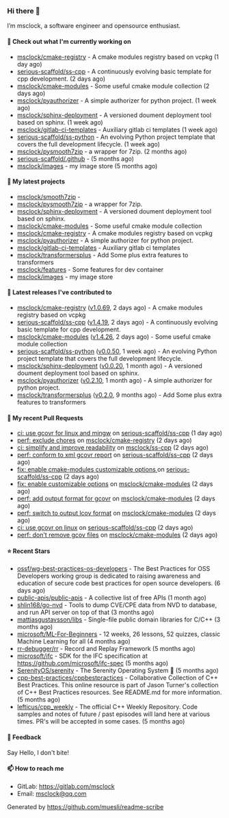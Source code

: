 ### Hi there 👋

I’m msclock, a software engineer and opensource enthusiast.

#### 👷 Check out what I'm currently working on

- [msclock/cmake-registry](https://github.com/msclock/cmake-registry) - A cmake modules registry based on vcpkg (1 day ago)
- [serious-scaffold/ss-cpp](https://github.com/serious-scaffold/ss-cpp) - A continuously evolving basic template for cpp development. (2 days ago)
- [msclock/cmake-modules](https://github.com/msclock/cmake-modules) - Some useful cmake module collection (2 days ago)
- [msclock/pyauthorizer](https://github.com/msclock/pyauthorizer) - A simple authorizer for python project. (1 week ago)
- [msclock/sphinx-deployment](https://github.com/msclock/sphinx-deployment) - A versioned doument deployment tool based on sphinx. (1 week ago)
- [msclock/gitlab-ci-templates](https://github.com/msclock/gitlab-ci-templates) - Auxiliary gitlab ci templates (1 week ago)
- [serious-scaffold/ss-python](https://github.com/serious-scaffold/ss-python) - An evolving Python project template that covers the full development lifecycle. (1 week ago)
- [msclock/pysmooth7zip](https://github.com/msclock/pysmooth7zip) - a wrapper for 7zip. (2 months ago)
- [serious-scaffold/.github](https://github.com/serious-scaffold/.github) -  (5 months ago)
- [msclock/images](https://github.com/msclock/images) - my image store (5 months ago)

#### 🌱 My latest projects

- [msclock/smooth7zip](https://github.com/msclock/smooth7zip) - 
- [msclock/pysmooth7zip](https://github.com/msclock/pysmooth7zip) - a wrapper for 7zip.
- [msclock/sphinx-deployment](https://github.com/msclock/sphinx-deployment) - A versioned doument deployment tool based on sphinx.
- [msclock/cmake-modules](https://github.com/msclock/cmake-modules) - Some useful cmake module collection
- [msclock/cmake-registry](https://github.com/msclock/cmake-registry) - A cmake modules registry based on vcpkg
- [msclock/pyauthorizer](https://github.com/msclock/pyauthorizer) - A simple authorizer for python project.
- [msclock/gitlab-ci-templates](https://github.com/msclock/gitlab-ci-templates) - Auxiliary gitlab ci templates
- [msclock/transformersplus](https://github.com/msclock/transformersplus) - Add Some plus extra features to transformers
- [msclock/features](https://github.com/msclock/features) - Some features for dev container
- [msclock/images](https://github.com/msclock/images) - my image store

#### 🔭 Latest releases I've contributed to

- [msclock/cmake-registry](https://github.com/msclock/cmake-registry) ([v1.0.69](https://github.com/msclock/cmake-registry/releases/tag/v1.0.69), 2 days ago) - A cmake modules registry based on vcpkg
- [serious-scaffold/ss-cpp](https://github.com/serious-scaffold/ss-cpp) ([v1.4.19](https://github.com/serious-scaffold/ss-cpp/releases/tag/v1.4.19), 2 days ago) - A continuously evolving basic template for cpp development.
- [msclock/cmake-modules](https://github.com/msclock/cmake-modules) ([v1.4.26](https://github.com/msclock/cmake-modules/releases/tag/v1.4.26), 2 days ago) - Some useful cmake module collection
- [serious-scaffold/ss-python](https://github.com/serious-scaffold/ss-python) ([v0.0.50](https://github.com/serious-scaffold/ss-python/releases/tag/v0.0.50), 1 week ago) - An evolving Python project template that covers the full development lifecycle.
- [msclock/sphinx-deployment](https://github.com/msclock/sphinx-deployment) ([v0.0.20](https://github.com/msclock/sphinx-deployment/releases/tag/v0.0.20), 1 month ago) - A versioned doument deployment tool based on sphinx.
- [msclock/pyauthorizer](https://github.com/msclock/pyauthorizer) ([v0.2.10](https://github.com/msclock/pyauthorizer/releases/tag/v0.2.10), 1 month ago) - A simple authorizer for python project.
- [msclock/transformersplus](https://github.com/msclock/transformersplus) ([v0.2.0](https://github.com/msclock/transformersplus/releases/tag/v0.2.0), 9 months ago) - Add Some plus extra features to transformers

#### 🔨 My recent Pull Requests

- [ci: use gcovr for linux and mingw](https://github.com/serious-scaffold/ss-cpp/pull/188) on [serious-scaffold/ss-cpp](https://github.com/serious-scaffold/ss-cpp) (1 day ago)
- [perf: exclude chores](https://github.com/msclock/cmake-registry/pull/107) on [msclock/cmake-registry](https://github.com/msclock/cmake-registry) (2 days ago)
- [ci: simplify and improve readability](https://github.com/msclock/ss-cpp/pull/19) on [msclock/ss-cpp](https://github.com/msclock/ss-cpp) (2 days ago)
- [perf: conform to xml gcovr report](https://github.com/serious-scaffold/ss-cpp/pull/187) on [serious-scaffold/ss-cpp](https://github.com/serious-scaffold/ss-cpp) (2 days ago)
- [fix: enable cmake-modules customizable options ](https://github.com/serious-scaffold/ss-cpp/pull/186) on [serious-scaffold/ss-cpp](https://github.com/serious-scaffold/ss-cpp) (2 days ago)
- [fix: enable customizable options](https://github.com/msclock/cmake-modules/pull/91) on [msclock/cmake-modules](https://github.com/msclock/cmake-modules) (2 days ago)
- [perf: add output format for gcovr](https://github.com/msclock/cmake-modules/pull/90) on [msclock/cmake-modules](https://github.com/msclock/cmake-modules) (2 days ago)
- [perf: switch to output lcov format](https://github.com/msclock/cmake-modules/pull/89) on [msclock/cmake-modules](https://github.com/msclock/cmake-modules) (2 days ago)
- [ci: use gcovr on linux](https://github.com/serious-scaffold/ss-cpp/pull/185) on [serious-scaffold/ss-cpp](https://github.com/serious-scaffold/ss-cpp) (2 days ago)
- [perf: don&#39;t remove gcov files](https://github.com/msclock/cmake-modules/pull/88) on [msclock/cmake-modules](https://github.com/msclock/cmake-modules) (2 days ago)

#### ⭐ Recent Stars

- [ossf/wg-best-practices-os-developers](https://github.com/ossf/wg-best-practices-os-developers) - The Best Practices for OSS Developers working group is dedicated to raising awareness and education of secure code best practices for open source developers. (6 days ago)
- [public-apis/public-apis](https://github.com/public-apis/public-apis) - A collective list of free APIs (1 month ago)
- [shlin168/go-nvd](https://github.com/shlin168/go-nvd) - Tools to dump CVE/CPE data from NVD to database, and run API server on top of that (3 months ago)
- [mattiasgustavsson/libs](https://github.com/mattiasgustavsson/libs) - Single-file public domain libraries for C/C&#43;&#43; (3 months ago)
- [microsoft/ML-For-Beginners](https://github.com/microsoft/ML-For-Beginners) - 12 weeks, 26 lessons, 52 quizzes, classic Machine Learning for all (4 months ago)
- [rr-debugger/rr](https://github.com/rr-debugger/rr) - Record and Replay Framework (5 months ago)
- [microsoft/ifc](https://github.com/microsoft/ifc) - SDK for the IFC specification at https://github.com/microsoft/ifc-spec (5 months ago)
- [SerenityOS/serenity](https://github.com/SerenityOS/serenity) - The Serenity Operating System 🐞 (5 months ago)
- [cpp-best-practices/cppbestpractices](https://github.com/cpp-best-practices/cppbestpractices) - Collaborative Collection of C&#43;&#43; Best Practices. This online resource is part of Jason Turner&#39;s collection of C&#43;&#43; Best Practices resources. See README.md for more information. (5 months ago)
- [lefticus/cpp_weekly](https://github.com/lefticus/cpp_weekly) - The official C&#43;&#43; Weekly Repository. Code samples and notes of future / past episodes will land here at various times. PR&#39;s will be accepted in some cases. (5 months ago)

#### 💬 Feedback

Say Hello, I don't bite!

#### 📫 How to reach me

- GitLab: https://gitlab.com/msclock
- Email: msclock@qq.com

Generated by https://github.com/muesli/readme-scribe
